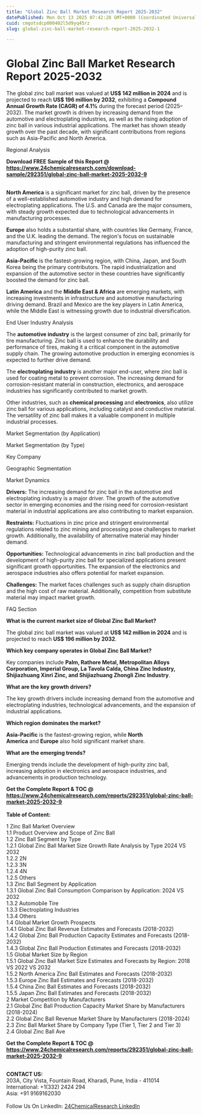 ```yaml
---
title: "Global Zinc Ball Market Research Report 2025-2032"
datePublished: Mon Oct 13 2025 07:42:28 GMT+0000 (Coordinated Universal Time)
cuid: cmgotsdcp000402l5d9yq45rz
slug: global-zinc-ball-market-research-report-2025-2032-1

---
```


# Global Zinc Ball Market Research Report 2025-2032

<p>The global zinc ball market was valued at <strong>US$ 142 million in 2024</strong> and is projected to reach <strong>US$ 196 million by 2032</strong>, exhibiting a <strong>Compound Annual Growth Rate (CAGR) of 4.1%</strong> during the forecast period (2025–2032). The market growth is driven by increasing demand from the automotive and electroplating industries, as well as the rising adoption of zinc ball in various industrial applications. The market has shown steady growth over the past decade, with significant contributions from regions such as Asia-Pacific and North America.</p><p>
Regional Analysis</p><p>
</p><div><b>Download FREE Sample of this Report @ 
            <a href="https://www.24chemicalresearch.com/download-sample/292351/global-zinc-ball-market-2025-2032-9">
            https://www.24chemicalresearch.com/download-sample/292351/global-zinc-ball-market-2025-2032-9</a></b></div><br><p><strong>North America</strong> is a significant market for zinc ball, driven by the presence of a well-established automotive industry and high demand for electroplating applications. The U.S. and Canada are the major consumers, with steady growth expected due to technological advancements in manufacturing processes.</p><p>
</p><p><strong>Europe</strong> also holds a substantial share, with countries like Germany, France, and the U.K. leading the demand. The region's focus on sustainable manufacturing and stringent environmental regulations has influenced the adoption of high-purity zinc ball.</p><p>
</p><p><strong>Asia-Pacific</strong> is the fastest-growing region, with China, Japan, and South Korea being the primary contributors. The rapid industrialization and expansion of the automotive sector in these countries have significantly boosted the demand for zinc ball.</p><p>
</p><p><strong>Latin America</strong> and the <strong>Middle East &amp; Africa</strong> are emerging markets, with increasing investments in infrastructure and automotive manufacturing driving demand. Brazil and Mexico are the key players in Latin America, while the Middle East is witnessing growth due to industrial diversification.</p><p>
End User Industry Analysis</p><p>
</p><p>The <strong>automotive industry</strong> is the largest consumer of zinc ball, primarily for tire manufacturing. Zinc ball is used to enhance the durability and performance of tires, making it a critical component in the automotive supply chain. The growing automotive production in emerging economies is expected to further drive demand.</p><p>
</p><p>The <strong>electroplating industry</strong> is another major end-user, where zinc ball is used for coating metal to prevent corrosion. The increasing demand for corrosion-resistant material in construction, electronics, and aerospace industries has significantly contributed to market growth.</p><p>
</p><p>Other industries, such as <strong>chemical processing</strong> and <strong>electronics</strong>, also utilize zinc ball for various applications, including catalyst and conductive material. The versatility of zinc ball makes it a valuable component in multiple industrial processes.</p><p>
Market Segmentation (by Application)</p><p>
</p><p>
Market Segmentation (by Type)</p><p>
</p><p>
Key Company</p><p>
</p><p>
Geographic Segmentation</p><p>
</p><p>
Market Dynamics</p><p>
</p><p><strong>Drivers:</strong> The increasing demand for zinc ball in the automotive and electroplating industry is a major driver. The growth of the automotive sector in emerging economies and the rising need for corrosion-resistant material in industrial applications are also contributing to market expansion.</p><p>
</p><p><strong>Restraints:</strong> Fluctuations in zinc price and stringent environmental regulations related to zinc mining and processing pose challenges to market growth. Additionally, the availability of alternative material may hinder demand.</p><p>
</p><p><strong>Opportunities:</strong> Technological advancements in zinc ball production and the development of high-purity zinc ball for specialized applications present significant growth opportunities. The expansion of the electronics and aerospace industries also offers potential for market expansion.</p><p>
</p><p><strong>Challenges:</strong> The market faces challenges such as supply chain disruption and the high cost of raw material. Additionally, competition from substitute material may impact market growth.</p><p>
FAQ Section</p><p>
</p><p><strong>What is the current market size of Global Zinc Ball Market?</strong></p><p>
The global zinc ball market was valued at <strong>US$ 142 million in 2024</strong> and is projected to reach <strong>US$ 196 million by 2032</strong>.</p><p>
</p><p><strong>Which key company operates in Global Zinc Ball Market?</strong></p><p>
Key companies include <strong>Palm, Rathore Metal, Metropolitan Alloys Corporation, Imperial Group, La Tavola Calda, China Zinc Industry, Shijiazhuang Xinri Zinc, and Shijiazhuang Zhongli Zinc Industry</strong>.</p><p>
</p><p><strong>What are the key growth drivers?</strong></p><p>
The key growth drivers include increasing demand from the automotive and electroplating industries, technological advancements, and the expansion of industrial applications.</p><p>
</p><p><strong>Which region dominates the market?</strong></p><p>
<strong>Asia-Pacific</strong> is the fastest-growing region, while <strong>North America</strong> and <strong>Europe</strong> also hold significant market share.</p><p>
</p><p><strong>What are the emerging trends?</strong></p><p>
Emerging trends include the development of high-purity zinc ball, increasing adoption in electronics and aerospace industries, and advancements in production technology.</p>

<div><b>Get the Complete Report & TOC @ 
            <a href="https://www.24chemicalresearch.com/reports/292351/global-zinc-ball-market-2025-2032-9">
            https://www.24chemicalresearch.com/reports/292351/global-zinc-ball-market-2025-2032-9</a></b></div><br>
            <b>Table of Content:</b><p>1 Zinc Ball Market Overview<br />
    1.1 Product Overview and Scope of Zinc Ball<br />
    1.2 Zinc Ball Segment by Type<br />
        1.2.1 Global Zinc Ball Market Size Growth Rate Analysis by Type 2024 VS 2032<br />
        1.2.2 2N<br />
        1.2.3 3N<br />
        1.2.4 4N<br />
        1.2.5 Others<br />
    1.3 Zinc Ball Segment by Application<br />
        1.3.1 Global Zinc Ball Consumption Comparison by Application: 2024 VS 2032<br />
        1.3.2 Automobile Tire<br />
        1.3.3 Electroplating Industries<br />
        1.3.4 Others<br />
    1.4 Global Market Growth Prospects<br />
        1.4.1 Global Zinc Ball Revenue Estimates and Forecasts (2018-2032)<br />
        1.4.2 Global Zinc Ball Production Capacity Estimates and Forecasts (2018-2032)<br />
        1.4.3 Global Zinc Ball Production Estimates and Forecasts (2018-2032)<br />
    1.5 Global Market Size by Region<br />
        1.5.1 Global Zinc Ball Market Size Estimates and Forecasts by Region: 2018 VS 2022 VS 2032<br />
        1.5.2 North America Zinc Ball Estimates and Forecasts (2018-2032)<br />
        1.5.3 Europe Zinc Ball Estimates and Forecasts (2018-2032)<br />
        1.5.4 China Zinc Ball Estimates and Forecasts (2018-2032)<br />
        1.5.5 Japan Zinc Ball Estimates and Forecasts (2018-2032)<br />
2 Market Competition by Manufacturers<br />
    2.1 Global Zinc Ball Production Capacity Market Share by Manufacturers (2018-2024)<br />
    2.2 Global Zinc Ball Revenue Market Share by Manufacturers (2018-2024)<br />
    2.3 Zinc Ball Market Share by Company Type (Tier 1, Tier 2 and Tier 3)<br />
    2.4 Global Zinc Ball Ave</p>

<div><b>Get the Complete Report & TOC @ 
            <a href="https://www.24chemicalresearch.com/reports/292351/global-zinc-ball-market-2025-2032-9">
            https://www.24chemicalresearch.com/reports/292351/global-zinc-ball-market-2025-2032-9</a></b></div><br>

<b>CONTACT US:</b><br>
            203A, City Vista, Fountain Road, Kharadi, Pune, India - 411014<br>
            International: +1(332) 2424 294<br>
            Asia: +91 9169162030 <br><br>
            Follow Us On LinkedIn: <a href="https://www.linkedin.com/company/24chemicalresearch/">24ChemicalResearch LinkedIn</a>